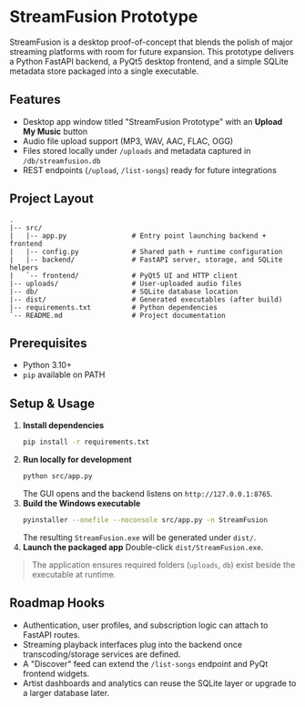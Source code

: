 # StreamFusion Prototype

StreamFusion is a desktop proof-of-concept that blends the polish of major streaming platforms with room for future expansion. This prototype delivers a Python FastAPI backend, a PyQt5 desktop frontend, and a simple SQLite metadata store packaged into a single executable.

## Features
- Desktop app window titled "StreamFusion Prototype" with an **Upload My Music** button
- Audio file upload support (MP3, WAV, AAC, FLAC, OGG)
- Files stored locally under `/uploads` and metadata captured in `/db/streamfusion.db`
- REST endpoints (`/upload`, `/list-songs`) ready for future integrations

## Project Layout
```
.
|-- src/
|   |-- app.py                # Entry point launching backend + frontend
|   |-- config.py             # Shared path + runtime configuration
|   |-- backend/              # FastAPI server, storage, and SQLite helpers
|   `-- frontend/             # PyQt5 UI and HTTP client
|-- uploads/                  # User-uploaded audio files
|-- db/                       # SQLite database location
|-- dist/                     # Generated executables (after build)
|-- requirements.txt          # Python dependencies
`-- README.md                 # Project documentation
```

## Prerequisites
- Python 3.10+
- `pip` available on PATH

## Setup & Usage
1. **Install dependencies**
   ```bash
   pip install -r requirements.txt
   ```
2. **Run locally for development**
   ```bash
   python src/app.py
   ```
   The GUI opens and the backend listens on `http://127.0.0.1:8765`.
3. **Build the Windows executable**
   ```bash
   pyinstaller --onefile --noconsole src/app.py -n StreamFusion
   ```
   The resulting `StreamFusion.exe` will be generated under `dist/`.
4. **Launch the packaged app**
   Double-click `dist/StreamFusion.exe`.

> The application ensures required folders (`uploads`, `db`) exist beside the executable at runtime.

## Roadmap Hooks
- Authentication, user profiles, and subscription logic can attach to FastAPI routes.
- Streaming playback interfaces plug into the backend once transcoding/storage services are defined.
- A "Discover" feed can extend the `/list-songs` endpoint and PyQt frontend widgets.
- Artist dashboards and analytics can reuse the SQLite layer or upgrade to a larger database later.
